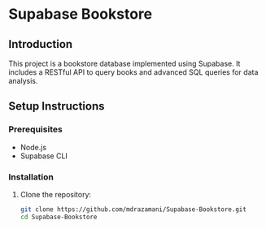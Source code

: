 # Supabase Bookstore

## Introduction

This project is a bookstore database implemented using Supabase. It includes a RESTful API to query books and advanced SQL queries for data analysis.

## Setup Instructions

### Prerequisites

- Node.js
- Supabase CLI

### Installation

1. Clone the repository:
   ```bash
   git clone https://github.com/mdrazamani/Supabase-Bookstore.git
   cd Supabase-Bookstore
   ```
